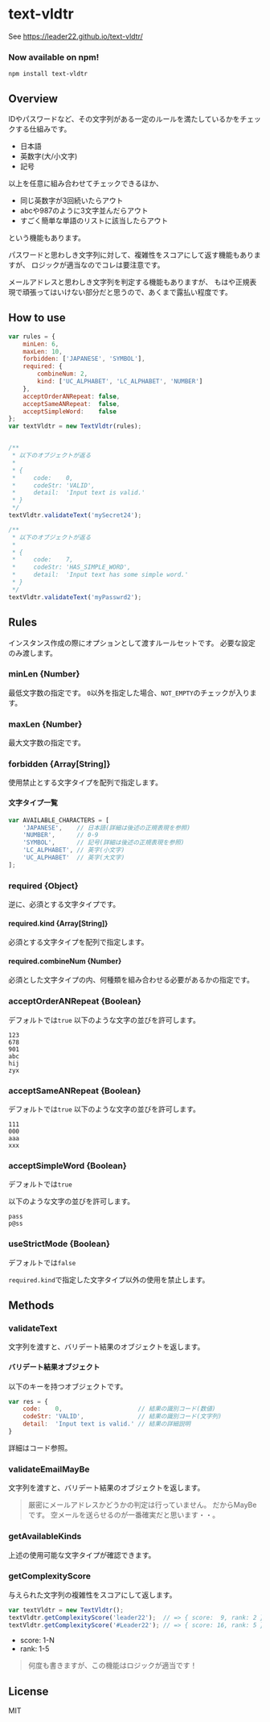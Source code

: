text-vldtr
==========

See https://leader22.github.io/text-vldtr/

### Now available on npm!
```
npm install text-vldtr
```

## Overview
IDやパスワードなど、その文字列がある一定のルールを満たしているかをチェックする仕組みです。

- 日本語
- 英数字(大/小文字)
- 記号

以上を任意に組み合わせてチェックできるほか、

- 同じ英数字が3回続いたらアウト
- abcや987のように3文字並んだらアウト
- すごく簡単な単語のリストに該当したらアウト

という機能もあります。

パスワードと思わしき文字列に対して、複雑性をスコアにして返す機能もありますが、
ロジックが適当なのでコレは要注意です。

メールアドレスと思わしき文字列を判定する機能もありますが、
もはや正規表現で頑張ってはいけない部分だと思うので、あくまで露払い程度です。

## How to use

```javascript
var rules = {
    minLen: 6,
    maxLen: 10,
    forbidden: ['JAPANESE', 'SYMBOL'],
    required: {
        combineNum: 2,
        kind: ['UC_ALPHABET', 'LC_ALPHABET', 'NUMBER']
    },
    acceptOrderANRepeat: false,
    acceptSameANRepeat:  false,
    acceptSimpleWord:    false
};
var textVldtr = new TextVldtr(rules);


/**
 * 以下のオブジェクトが返る
 *
 * {
 *     code:    0,
 *     codeStr: 'VALID',
 *     detail:  'Input text is valid.'
 * }
 */
textVldtr.validateText('mySecret24');

/**
 * 以下のオブジェクトが返る
 *
 * {
 *     code:    7,
 *     codeStr: 'HAS_SIMPLE_WORD',
 *     detail:  'Input text has some simple word.'
 * }
 */
textVldtr.validateText('myPasswrd2');
```

## Rules
インスタンス作成の際にオプションとして渡すルールセットです。
必要な設定のみ渡します。

### minLen {Number}
最低文字数の指定です。
``0``以外を指定した場合、``NOT_EMPTY``のチェックが入ります。

### maxLen {Number}
最大文字数の指定です。

### forbidden {Array[String]}
使用禁止とする文字タイプを配列で指定します。

#### 文字タイプ一覧
```javascript
var AVAILABLE_CHARACTERS = [
    'JAPANESE',    // 日本語(詳細は後述の正規表現を参照)
    'NUMBER',      // 0-9
    'SYMBOL',      // 記号(詳細は後述の正規表現を参照)
    'LC_ALPHABET', // 英字(小文字)
    'UC_ALPHABET'  // 英字(大文字)
];
```

### required {Object}
逆に、必須とする文字タイプです。

#### required.kind {Array[String]}
必須とする文字タイプを配列で指定します。

#### required.combineNum {Number}
必須とした文字タイプの内、何種類を組み合わせる必要があるかの指定です。

### acceptOrderANRepeat {Boolean}
デフォルトでは``true``
以下のような文字の並びを許可します。

```
123
678
901
abc
hij
zyx
```

### acceptSameANRepeat {Boolean}
デフォルトでは``true``
以下のような文字の並びを許可します。

```
111
000
aaa
xxx
```

### acceptSimpleWord {Boolean}
デフォルトでは``true``

以下のような文字の並びを許可します。

```
pass
p@ss
```

### useStrictMode {Boolean}
デフォルトでは``false``

``required.kind``で指定した文字タイプ以外の使用を禁止します。


## Methods

### validateText
文字列を渡すと、バリデート結果のオブジェクトを返します。

#### バリデート結果オブジェクト
以下のキーを持つオブジェクトです。

```javascript
var res = {
    code:    0,                     // 結果の識別コード(数値)
    codeStr: 'VALID',               // 結果の識別コード(文字列)
    detail:  'Input text is valid.' // 結果の詳細説明
}
```

詳細はコード参照。

### validateEmailMayBe
文字列を渡すと、バリデート結果のオブジェクトを返します。

> 厳密にメールアドレスかどうかの判定は行っていません。
> だからMayBeです。
> 空メールを送らせるのが一番確実だと思います・・。

### getAvailableKinds
上述の使用可能な文字タイプが確認できます。

### getComplexityScore
与えられた文字列の複雑性をスコアにして返します。

```javascript
var textVldtr = new TextVldtr();
textVldtr.getComplexityScore('leader22');  // => { score:  9, rank: 2 }
textVldtr.getComplexityScore('#Leader22'); // => { score: 16, rank: 5 }
```

- score: 1-N
- rank:  1-5

> 何度も書きますが、この機能はロジックが適当です！


## License
MIT
